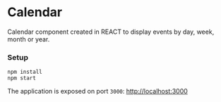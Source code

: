 # Calendar
Calendar component created in REACT to display events by day, week, month or year.

### Setup

```
npm install
npm start
```

The application is exposed on port `3000`: [http://localhost:3000](http://localhost:3000)
